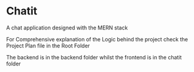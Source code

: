 # Chatit

A chat application designed with the MERN stack

For Comprehensive explanation of the Logic behind the project check the Project Plan file in the Root Folder

The backend is in the backend folder whilst the frontend is in the chatit folder
